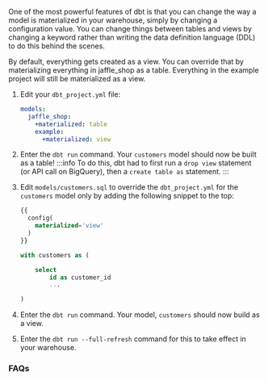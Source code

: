 One of the most powerful features of dbt is that you can change the way a model is materialized in your warehouse, simply by changing a configuration value.  You can change things between tables and views by changing a keyword rather than writing the data definition language (DDL) to do this behind the scenes.

By default, everything gets created as a view. You can override that by materializing everything in jaffle_shop as a table.  Everything in the example project will still be materialized as a view.

1. Edit your `dbt_project.yml` file:

    <File name='dbt_project.yml'>

    ```yaml
    models:
      jaffle_shop:
        +materialized: table
        example:
          +materialized: view
    ```

    </File>

2. Enter the `dbt run` command. Your `customers` model should now be built as a table!
    :::info
    To do this, dbt had to first run a `drop view` statement (or API call on BigQuery), then a `create table as` statement.
    :::

3. Edit `models/customers.sql`  to override the `dbt_project.yml` for the `customers` model only by adding the following snippet to the top:  

    <File name='models/customers.sql'>

    ```sql
    {{
      config(
        materialized='view'
      )
    }}

    with customers as (

        select
            id as customer_id
            ...

    )

    ```

    </File>

4. Enter the `dbt run` command. Your model, `customers` should now build as a view.
5. Enter the `dbt run --full-refresh` command for this to take effect in your warehouse.

### FAQs

<FAQ src="Models/available-materializations" />
<FAQ src="Project/which-materialization" />
<FAQ src="Models/available-configurations" />
